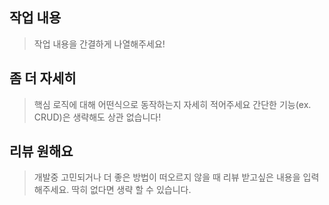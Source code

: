 ## 작업 내용
> 작업 내용을 간결하게 나열해주세요!

## 좀 더 자세히
> 핵심 로직에 대해 어떤식으로 동작하는지 자세히 적어주세요 간단한 기능(ex. CRUD)은 생략해도 상관 없습니다!

## 리뷰 원해요
> 개발중 고민되거나 더 좋은 방법이 떠오르지 않을 때 리뷰 받고싶은 내용을 입력해주세요. 딱히 없다면 생략 할 수 있습니다.
